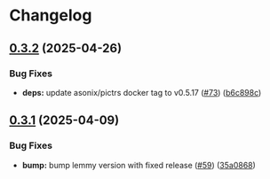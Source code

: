 # Changelog

## [0.3.2](https://github.com/mikemrm/charts/compare/lemmy-v0.3.1...lemmy-v0.3.2) (2025-04-26)


### Bug Fixes

* **deps:** update asonix/pictrs docker tag to v0.5.17 ([#73](https://github.com/mikemrm/charts/issues/73)) ([b6c898c](https://github.com/mikemrm/charts/commit/b6c898c42aad8997c92611139425d864d6776a13))

## [0.3.1](https://github.com/mikemrm/charts/compare/lemmy-v0.3.0...lemmy-v0.3.1) (2025-04-09)


### Bug Fixes

* **bump:** bump lemmy version with fixed release ([#59](https://github.com/mikemrm/charts/issues/59)) ([35a0868](https://github.com/mikemrm/charts/commit/35a086867f205f77ed50977923dd2642eaf66412))

